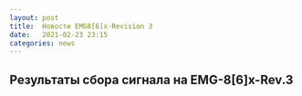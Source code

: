 ```yaml
---
layout: post
title:  Новости EMG8[6]x-Revision 3
date:   2021-02-23 23:15
categories: news
---
```

## Результаты сбора сигнала на EMG-8[6]x-Rev.3

